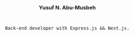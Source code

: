 <h3 align="center">
  Yusuf N. Abu-Musbeh
</h3>

<br/>
<p align="center">
  <samp>
 Back-end developer with Express.js && Nest.js.
</samp>

</p>

